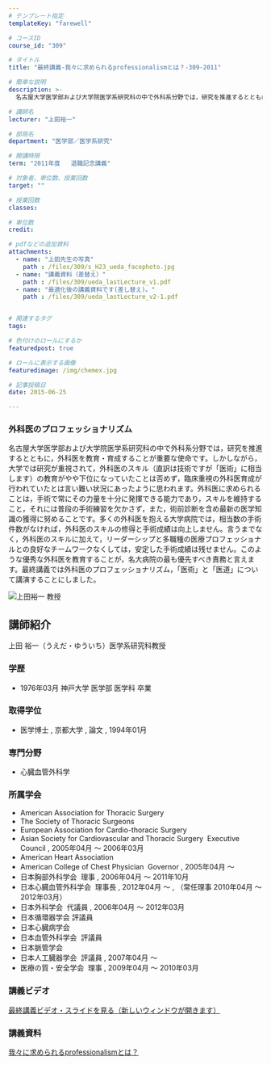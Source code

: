 ```yaml
---
# テンプレート指定
templateKey: "farewell"

# コースID
course_id: "309"

# タイトル
title: "最終講義-我々に求められるprofessionalismとは？-309-2011"

# 簡単な説明
description: >-
  名古屋大学医学部および大学院医学系研究科の中で外科系分野では，研究を推進するとともに，外科医を教育・育成することが重要な使命です。しかしながら，大学では研究が重視されて，外科医のスキル（直訳は技術...

# 講師名
lecturer: "上田裕一"

# 部局名
department: "医学部／医学系研究"

# 開講時限
term: "2011年度	退職記念講義"

# 対象者、単位数、授業回数
target: ""

# 授業回数
classes: 

# 単位数
credit: 

# pdfなどの追加資料
attachments: 
  - name: "上田先生の写真" 
    path : /files/309/s_H23_ueda_facephoto.jpg
  - name: "講義資料（差替え）" 
    path : /files/309/ueda_lastLecture_v1.pdf
  - name: "最適化後の講義資料です(差し替え)。" 
    path : /files/309/ueda_lastLecture_v2-1.pdf


# 関連するタグ
tags:

# 色付けのロールにするか
featuredpost: true

# ロールに表示する画像
featuredimage: /img/chemex.jpg

# 記事投稿日
date: 2015-06-25

---
```

### 外科医のプロフェッショナリズム 

名古屋大学医学部および大学院医学系研究科の中で外科系分野では，研究を推進するとともに，外科医を教育・育成することが重要な使命です。しかしながら，大学では研究が重視されて，外科医のスキル（直訳は技術ですが「医術」に相当します）の教育がやや下位になっていたことは否めず，臨床重視の外科医育成が行われていたとは言い難い状況にあったように思われます。外科医に求められることは，手術で常にその力量を十分に発揮できる能力であり，スキルを維持すること，それには普段の手術練習を欠かさず，また，術前診断を含め最新の医学知識の獲得に努めることです。多くの外科医を抱える大学病院では，相当数の手術件数がなければ，外科医のスキルの修得と手術成績は向上しません。言うまでなく，外科医のスキルに加えて，リーダーシップと多職種の医療プロフェッショナルとの良好なチームワークなくしては，安定した手術成績は残せません。このような優秀な外科医を教育することが，名大病院の最も優先すべき責務と言えます。最終講義では外科医のプロフェッショナリズム，「医術」と「医道」について講演することにしました。

![上田裕一 教授](/files/309/s_H23_ueda_facephoto.jpg) 
## 講師紹介

上田 裕一（うえだ・ゆういち）医学系研究科教授 

### 学歴

  * 1976年03月 神戸大学 医学部 医学科 卒業

### 取得学位

  * 医学博士 , 京都大学 , 論文 , 1994年01月

### 専門分野

  * 心臓血管外科学

### 所属学会

  * American Association for Thoracic Surgery
  * The Society of Thoracic Surgeons
  * European Association for Cardio-thoracic Surgery
  * Asian Society for Cardiovascular and Thoracic Surgery  Executive Council , 2005年04月 〜 2006年03月
  * American Heart Association
  * American College of Chest Physician  Governor , 2005年04月 〜
  * 日本胸部外科学会  理事 , 2006年04月 〜 2011年10月
  * 日本心臓血管外科学会  理事長 , 2012年04月 〜 , （常任理事 2010年04月 〜 2012年03月）
  * 日本外科学会  代議員 , 2006年04月 〜 2012年03月
  * 日本循環器学会 評議員
  * 日本心臓病学会
  * 日本血管外科学会  評議員
  * 日本脈管学会
  * 日本人工臓器学会  評議員 , 2007年04月 〜
  * 医療の質・安全学会  理事 , 2009年04月 〜 2010年03月
### 講義ビデオ

[最終講義ビデオ・スライドを見る（新しいウィンドウが開きます）](http://ocw.nagoya-u.jp/resource/2011_lastlecture_ueda) 

### 講義資料


[我々に求められるprofessionalismとは？](/files/309/ueda_lastLecture_v2-1.pdf) 
